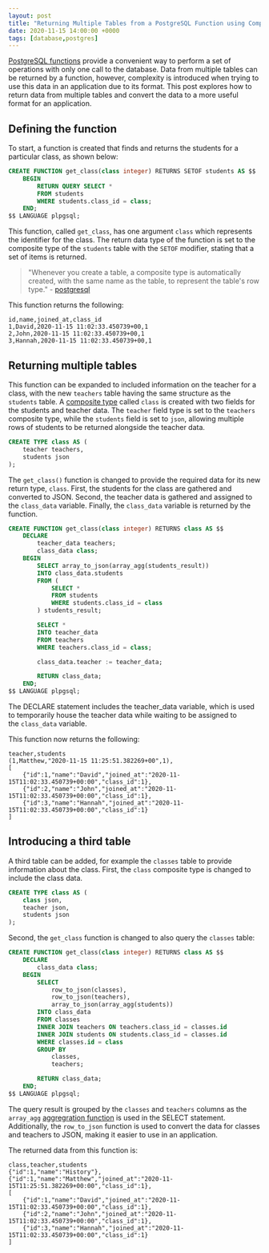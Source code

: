 ```yaml
---
layout: post
title: "Returning Multiple Tables from a PostgreSQL Function using Composite Types"
date: 2020-11-15 14:00:00 +0000
tags: [database,postgres]
---
```

[PostgreSQL functions](https://www.postgresql.org/docs/13/sql-createfunction.html) provide a convenient way to perform a set of operations with only one call to the database.
Data from multiple tables can be returned by a function, however, complexity is introduced when trying to use this data in an application due to its format.
This post explores how to return data from multiple tables and convert the data to a more useful format for an application.

## Defining the function

To start, a function is created that finds and returns the students for a particular class, as shown below:

```sql
CREATE FUNCTION get_class(class integer) RETURNS SETOF students AS $$
    BEGIN
        RETURN QUERY SELECT *
        FROM students
        WHERE students.class_id = class;
    END;
$$ LANGUAGE plpgsql;
```

This function, called `get_class`, has one argument `class` which represents the identifier for the class.
The return data type of the function is set to the composite type of the `students` table with the `SETOF` modifier, stating that a set of items is returned.

> "Whenever you create a table, a composite type is automatically created, with the same name as the table, to represent the table's row type." - [postgresql](https://www.postgresql.org/docs/9.6/rowtypes.html)

This function returns the following:

```csv
id,name,joined_at,class_id
1,David,2020-11-15 11:02:33.450739+00,1
2,John,2020-11-15 11:02:33.450739+00,1
3,Hannah,2020-11-15 11:02:33.450739+00,1
```

## Returning multiple tables

This function can be expanded to included information on the teacher for a class, with the new `teachers` table having the same structure as the `students` table.
A [composite type](https://www.postgresql.org/docs/13/rowtypes.html) called `class` is created with two fields for the students and teacher data.
The `teacher` field type is set to the `teachers` composite type, while the `students` field is set to `json`, allowing multiple rows of students to be returned alongside the teacher data.

```sql
CREATE TYPE class AS (
    teacher teachers,
    students json
);
```

The `get_class()` function is changed to provide the required data for its new return type, `class`.
First, the students for the class are gathered and converted to JSON.
Second, the teacher data is gathered and assigned to the `class_data` variable.
Finally, the `class_data` variable is returned by the function.

```sql
CREATE FUNCTION get_class(class integer) RETURNS class AS $$
    DECLARE
        teacher_data teachers;
        class_data class;
    BEGIN
        SELECT array_to_json(array_agg(students_result))
        INTO class_data.students
        FROM (
            SELECT *
            FROM students
            WHERE students.class_id = class
        ) students_result;

        SELECT *
        INTO teacher_data
        FROM teachers
        WHERE teachers.class_id = class;

        class_data.teacher := teacher_data;

        RETURN class_data;
    END;
$$ LANGUAGE plpgsql;
```

The DECLARE statement includes the teacher_data variable, which is used to temporarily house the teacher data while waiting to be assigned to the `class_data` variable.

This function now returns the following:

```csv
teacher,students
(1,Matthew,"2020-11-15 11:25:51.382269+00",1),
[
    {"id":1,"name":"David","joined_at":"2020-11-15T11:02:33.450739+00:00","class_id":1},
    {"id":2,"name":"John","joined_at":"2020-11-15T11:02:33.450739+00:00","class_id":1},
    {"id":3,"name":"Hannah","joined_at":"2020-11-15T11:02:33.450739+00:00","class_id":1}
]
```

## Introducing a third table

A third table can be added, for example the `classes` table to provide information about the class.
First, the `class` composite type is changed to include the class data.

```sql
CREATE TYPE class AS (
    class json,
    teacher json,
    students json
);
```

Second, the `get_class` function is changed to also query the `classes` table:

```sql
CREATE FUNCTION get_class(class integer) RETURNS class AS $$
    DECLARE
        class_data class;
    BEGIN
        SELECT
            row_to_json(classes),
            row_to_json(teachers),
            array_to_json(array_agg(students))
        INTO class_data
        FROM classes
        INNER JOIN teachers ON teachers.class_id = classes.id
        INNER JOIN students ON students.class_id = classes.id
        WHERE classes.id = class
        GROUP BY
            classes,
            teachers;

        RETURN class_data;
    END;
$$ LANGUAGE plpgsql;
```

The query result is grouped by the `classes` and `teachers` columns as the `array_agg` [aggregration function](https://www.postgresql.org/docs/13/functions-aggregate.html) is used in the SELECT statement.
Additionally, the `row_to_json` function is used to convert the data for classes and teachers to JSON, making it easier to use in an application.

The returned data from this function is:

```csv
class,teacher,students
{"id":1,"name":"History"},
{"id":1,"name":"Matthew","joined_at":"2020-11-15T11:25:51.382269+00:00","class_id":1},
[
    {"id":1,"name":"David","joined_at":"2020-11-15T11:02:33.450739+00:00","class_id":1},
    {"id":2,"name":"John","joined_at":"2020-11-15T11:02:33.450739+00:00","class_id":1},
    {"id":3,"name":"Hannah","joined_at":"2020-11-15T11:02:33.450739+00:00","class_id":1}
]
```